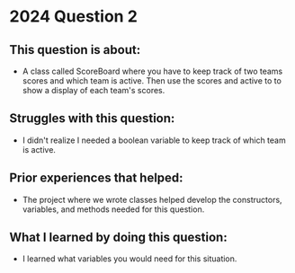 # 2024 Question 2

## This question is about:
- A class called ScoreBoard where you have to keep track of two teams scores and which team is active. Then use the scores and active to to show a display of each team's scores.

## Struggles with this question:
- I didn't realize I needed a boolean variable to keep track of which team is active.

## Prior experiences that helped:
- The project where we wrote classes helped develop the constructors, variables, and methods needed for this question.

## What I learned by doing this question:
- I learned what variables you would need for this situation.
